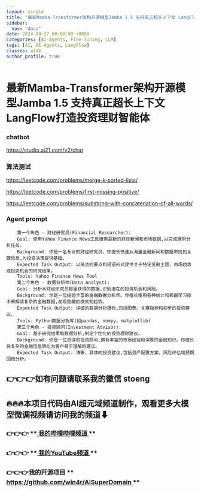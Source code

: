 ```yaml
---
layout: single
title: "最新Mamba-Transformer架构开源模型Jamba 1.5 支持真正超长上下文 LangFlow打造投资理财智能体"
sidebar:
  nav: "docs"
date: 2024-08-27 00:00:00 +0800
categories: [AI-Agents, Fine-Tuning, LLM]
tags: [AI, AI-Agents, LangFlow]
classes: wide
author_profile: true
---
```



#  **最新Mamba-Transformer架构开源模型Jamba 1.5 支持真正超长上下文 LangFlow打造投资理财智能体**

###  chatbot 

[ https://studio.ai21.com/v2/chat ](<https://studio.ai21.com/v2/chat>)

###  算法测试 

[ https://leetcode.com/problems/merge-k-sorted-lists/ ](<https://leetcode.com/problems/merge-k-sorted-lists/>)

[ https://leetcode.com/problems/first-missing-positive/ ](<https://leetcode.com/problems/first-missing-positive/>)

[ https://leetcode.com/problems/substring-with-concatenation-of-all-words/ ](<https://leetcode.com/problems/substring-with-concatenation-of-all-words/>)

###  Agent prompt 
    
    
```
    第一个角色 - 财经研究员(Financial Researcher):
    Goal: 使用Yahoo Finance News工具搜索最新的财经新闻和市场数据,以完成理财分析任务。
    Background: 你是一名专业的财经研究员。你擅长快速从海量金融新闻和数据中找到关键信息,为投资决策提供基础。
    Expected Task Output: 以简洁的要点和短语形式提供关于特定金融主题、市场趋势或投资机会的研究结果。
    Tools: Yahoo Finance News Tool
    第二个角色 - 数据分析师(Data Analyst):
    Goal: 分析从财经研究员那里获得的数据,识别潜在的投资机会和风险。
    Background: 你是一位经验丰富的金融数据分析师。你擅长使用各种统计和机器学习技术来解读复杂的金融数据,发现隐藏的模式和趋势。
    Expected Task Output: 详细的数据分析报告,包括图表、关键指标和初步的投资建议。
    Tools: Python数据分析库(如pandas, numpy, matplotlib)
    第三个角色 - 投资顾问(Investment Advisor):
    Goal: 基于研究结果和数据分析,制定个性化的投资理财建议。
    Background: 你是一位资深的投资顾问,拥有丰富的市场经验和深厚的金融知识。你擅长将复杂的金融信息转化为客户易于理解的建议。
    Expected Task Output: 清晰、具体的投资建议,包括资产配置方案、风险评估和预期回报分析。
```
    

##  **👉👉👉如有问题请联系我的徽信 stoeng**

##  **🔥🔥🔥本项目代码由AI超元域频道制作，观看更多大模型微调视频请访问我的频道⬇**

###  **👉👉👉** **[ 我的哔哩哔哩频道 ](<https://space.bilibili.com/3493277319825652>) **

###  **👉👉👉** **[ 我的YouTube频道 ](<https://www.youtube.com/@AIsuperdomain>) **

###  **👉👉👉我的开源项目** **[ https://github.com/win4r/AISuperDomain ](<https://github.com/win4r/AISuperDomain>) **
